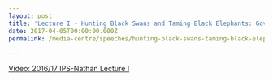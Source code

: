 ```yaml
---
layout: post
title: 'Lecture I - Hunting Black Swans and Taming Black Elephants: Governance in a Complex World, 5 Apr 2017'
date: 2017-04-05T00:00:00.000Z
permalink: /media-centre/speeches/hunting-black-swans-taming-black-elephants-governance-in-a-complex-world/

---
```



[Video: 2016/17 IPS-Nathan Lecture I](https://lkyspp.nus.edu.sg/news-events/events/details/2016-17-ips-nathan-lectures-lecture-i-(hunting-black-swans-taming-black-elephants-governance-in-a-complex-world))
